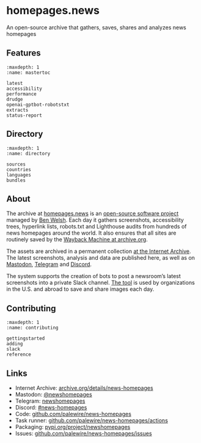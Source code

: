 ```{include} _templates/nav.html
```

# homepages.news

An open-source archive that gathers, saves, shares and analyzes news homepages

## Features

```{toctree}
:maxdepth: 1
:name: mastertoc

latest
accessibility
performance
drudge
openai-gptbot-robotstxt
extracts
status-report
```

## Directory

```{toctree}
:maxdepth: 1
:name: directory

sources
countries
languages
bundles
```

## About

The archive at [homepages.news](https://homepages.news) is an [open-source software project](https://github.com/palewire/news-homepages) managed by [Ben Welsh](https://palewi.re/who-is-ben-welsh/). Each day it gathers screenshots, accessibility trees, hyperlink lists, robots.txt and Lighthouse audits from hundreds of news homepages around the world. It also ensures that all sites are routinely saved by the [Wayback Machine at archive.org](https://web.archive.org/).

The assets are archived in a permanent collection [at the Internet Archive](https://archive.org/details/news-homepages). The latest screenshots, analysis and data are published here, as well as on [Mastodon](https://mastodon.palewi.re/@newshomepages), [Telegram](https://t.me/newshomepages) and [Discord](https://discord.gg/xkTMPMHM).

The system supports the creation of bots to post a newsroom’s latest screenshots into a private Slack channel. [The tool](https://palewi.re/docs/news-homepages/slack.html) is used by organizations in the U.S. and abroad to save and share images each day.

## Contributing

```{toctree}
:maxdepth: 1
:name: contributing

gettingstarted
adding
slack
reference
```

## Links

- Internet Archive: [archive.org/details/news-homepages](https://archive.org/details/news-homepages)
- Mastodon: [@newshomepages](https://mastodon.palewi.re/@newshomepages)
- Telegram: [newshomepages](https://t.me/newshomepages)
- Discord: [#news-homepages](https://discord.gg/xkTMPMHM)
- Code: [github.com/palewire/news-homepages](https://github.com/palewire/news-homepages)
- Task runner: [github.com/palewire/news-homepages/actions](https://github.com/palewire/news-homepages/actions)
- Packaging: [pypi.org/project/newshomepages](https://pypi.org/project/newshomepages/)
- Issues: [github.com/palewire/news-homepages/issues](https://github.com/palewire/news-homepages/issues)
